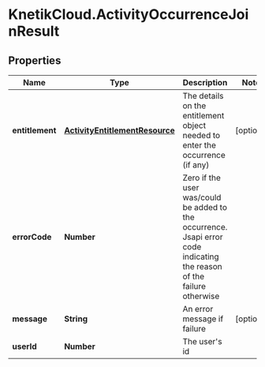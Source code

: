 # KnetikCloud.ActivityOccurrenceJoinResult

## Properties
Name | Type | Description | Notes
------------ | ------------- | ------------- | -------------
**entitlement** | [**ActivityEntitlementResource**](ActivityEntitlementResource.md) | The details on the entitlement object needed to enter the occurrence (if any) | [optional] 
**errorCode** | **Number** | Zero if the user was/could be added to the occurrence. Jsapi error code indicating the reason of the failure otherwise | 
**message** | **String** | An error message if failure | [optional] 
**userId** | **Number** | The user&#39;s id | 


